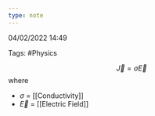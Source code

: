 ```yaml
---
type: note
---
```

04/02/2022 14:49

Tags: #Physics



$$
\vec{J}=\sigma\vec{E}
$$
where
- $\sigma$ = [[Conductivity]] 
- $\vec E$ = [[Electric Field]] 
